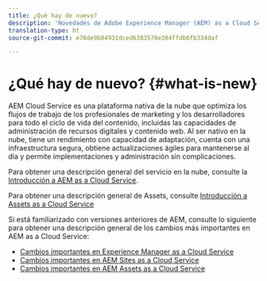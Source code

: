 ```yaml
---
title: ¿Qué hay de nuevo?
description: 'Novedades de Adobe Experience Manager (AEM) as a Cloud Service. '
translation-type: ht
source-git-commit: e76de9b84931dced6383570e384ffdb6fb334daf

---
```



# ¿Qué hay de nuevo? {#what-is-new}

<!-- For the pre-release of Adobe Experience Manager (AEM) as a Cloud Service everything is new. -->

AEM Cloud Service es una plataforma nativa de la nube que optimiza los flujos de trabajo de los profesionales de marketing y los desarrolladores para todo el ciclo de vida del contenido, incluidas las capacidades de administración de recursos digitales y contenido web. Al ser nativo en la nube, tiene un rendimiento con capacidad de adaptación, cuenta con una infraestructura segura, obtiene actualizaciones ágiles para mantenerse al día y permite implementaciones y administración sin complicaciones.

Para obtener una descripción general del servicio en la nube, consulte la [Introducción a AEM as a Cloud Service](/help/overview/introduction.md).

<!-- Please link to introduction or what's new of Sites. -->

Para obtener una descripción general de Assets, consulte [Introducción a Assets as a Cloud Service](/help/assets/overview.md)

Si está familiarizado con versiones anteriores de AEM, consulte lo siguiente para obtener una descripción general de los cambios más importantes en AEM as a Cloud Service:

* [Cambios importantes en Experience Manager as a Cloud Service](/help/release-notes/aem-cloud-changes.md)
* [Cambios importantes en AEM Sites as a Cloud Service](/help/sites-cloud/sites-cloud-changes.md)
* [Cambios importantes en AEM Assets as a Cloud Service](/help/assets/assets-cloud-changes.md)

